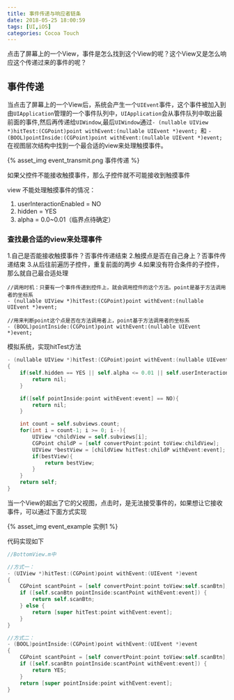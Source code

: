 ```yaml
---
title: 事件传递与响应者链条
date: 2018-05-25 18:00:59
tags: [UI,iOS]
categories: Cocoa Touch
---
```


点击了屏幕上的一个View，事件是怎么找到这个View的呢？这个View又是怎么响应这个传递过来的事件的呢？

## 事件传递

当点击了屏幕上的一个View后，系统会产生一个`UIEvent`事件，这个事件被加入到由`UIApplication`管理的一个事件队列中，`UIApplication`会从事件队列中取出最前面的事件,然后再传递给`UIWindow`,最后`UIWindow`通过`- (nullable UIView *)hitTest:(CGPoint)point withEvent:(nullable UIEvent *)event; `和
`- (BOOL)pointInside:(CGPoint)point withEvent:(nullable UIEvent *)event;`在视图层次结构中找到一个最合适的view来处理触摸事件。

{% asset_img event_transmit.png 事件传递 %}


如果父控件不能接收触摸事件，那么子控件就不可能接收到触摸事件

view 不能处理触摸事件的情况：
1. userInteractionEnabled = NO
2. hidden = YES
3. alpha = 0.0~0.01（临界点待确定）

### 查找最合适的view来处理事件

1.自己是否能接收触摸事件？否事件传递结束
2.触摸点是否在自己身上？否事件传递结束
3.从后往前遍历子控件，重复前面的两步
4.如果没有符合条件的子控件，那么就自己最合适处理

```
//调用时机：只要有一个事件传递到控件上，就会调用控件的这个方法。point是基于方法调用者的坐标系
- (nullable UIView *)hitTest:(CGPoint)point withEvent:(nullable UIEvent *)event;

//用来判断point这个点是否在方法调用者上，point基于方法调用者的坐标系
- (BOOL)pointInside:(CGPoint)point withEvent:(nullable UIEvent *)event;
```

模拟系统，实现hitTest方法

```Objective-C
- (nullable UIView *)hitTest:(CGPoint)point withEvent:(nullable UIEvent *)event
{
    if(self.hidden == YES || self.alpha <= 0.01 || self.userInteractionEnabled == NO){
        return nil;
    }

    if([self pointInside:point withEvent:event] == NO){
        return nil;
    }

    int count = self.subviews.count;
    for(int i = count-1; i >= 0; i--){
        UIView *childView = self.subviews[i];
        CGPoint childP = [self convertPoint:point toView:childView];
        UIView *bestView = [childView hitTest:childP withEvent:event];
        if(bestView){
            return bestView;
        }
    }
    return self;
}
```

当一个View的超出了它的父视图，点击时，是无法接受事件的，如果想让它接收事件，可以通过下面方式实现

{% asset_img event_example 实例1 %}

代码实现如下

```Objective-C
//BottomView.m中

//方式一：
- (UIView *)hitTest:(CGPoint)point withEvent:(UIEvent *)event
{
    CGPoint scantPoint = [self convertPoint:point toView:self.scanBtn];
    if ([self.scanBtn pointInside:scantPoint withEvent:event]) {
        return self.scanBtn;
    } else {
        return [super hitTest:point withEvent:event];
    }
}

//方式二：
- (BOOL)pointInside:(CGPoint)point withEvent:(UIEvent *)event
{
    CGPoint scantPoint = [self convertPoint:point toView:self.scanBtn];
    if ([self.scanBtn pointInside:scantPoint withEvent:event]) {
        return YES;
    }
    return [super pointInside:point withEvent:event];
}
```
